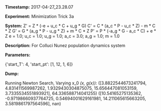 **Timestamp:** 2017-04-27_23.28.07

**Experiment:** Minimization Trick 3a

**System:**
Z' = Z * (-e + u_c * C + u_g * G) 
C' = C * (a_c * P - u_c * Z) - m * C * Z 
G' = G * (a_g * P - u_g * Z) + m * C * Z 
P' = P * (-a_g * G - a_c * C) + e * Z 
e = 1.0; u_c = 1.0; u_g = 1.0; a_c = 3.0; a_g = 1.0; m = 1.0

**Description:** For Colluci Nunez population dynamics system

**Parameters:**

{'start_T': 4, 'start_pt': [1, 12, 1, 6]}

**Dump:**

Running Newton Search, Varying x_0
*(x, g(x)):*
([3.8822544673241794, 4.831411569987262, 1.9329430304875075, 15.656447081053159, 3.7335534551893921], 64.336588714041255)
([10.54165275135362, -0.97198660937764725, 0.54694001629161981, 14.211065615663205, 3.5819861797564596], nan)